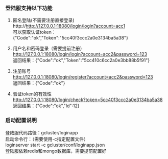 ### 登陆服支持以下功能

1. 匿名登陆(不需要注册直接登录)  
http://http://127.0.0.1:18080/login/login?account=acc1  
可以获取认证token：{"Code":"ok","Token":"5cc40f3ccc2a0e3134ba5a38"}  

2.  用户名和密码登录（需要提前注册）  
http://127.0.0.1:18080/login/login?account=acc2&password=123  
返回结果：{"Code":"ok","Token":"5cc410c6cc2a0e3bb88b5f91"}  

3. 注册账号  
http://127.0.0.1:18080/login/register?account=acc2&password=123  
返回结果：{"Code":"ok"}  

4. 验证token的有效性  
http://127.0.0.1:18080/login/check?token=5cc40f3ccc2a0e3134ba5a38  
返回结果：{"Code":"ok","Id":12}  

### 启动配置说明
登陆服代码路径：gcluster/loginapp  
启动命令行：（需要使用-c指定配置文件）  
loginserver start -c gcluster/conf/loginapp.json    
登陆服依赖redis和mongo数据库，需要提前配置好  